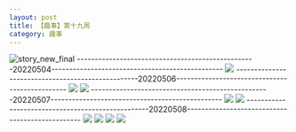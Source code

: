 ```yaml
---
layout: post
title: 【趣事】第十九周
category: 趣事
---
```

![story_new_final](http://s1r3itzmh.hd-bkt.clouddn.com/img/story_new_final_0322.png)
--------------------------------------------------20220504------------------------------------------------
![](http://s1r2k4uc5.hd-bkt.clouddn.com/img/funny-220504-b-1.png)
--------------------------------------------------20220506-----------------------------------------------
![](http://s1r2k4uc5.hd-bkt.clouddn.com/img/pel-220506-4.jpg)
![](http://s1r2k4uc5.hd-bkt.clouddn.com/img/pel-220506-7.jpg)
--------------------------------------------------20220507------------------------------------------------
![](http://s1r2k4uc5.hd-bkt.clouddn.com/img/factors-220507-2.png)
![](http://s1r2k4uc5.hd-bkt.clouddn.com/img/factors-220507-5.png)
--------------------------------------------------20220508------------------------------------------------
![](http://s1r2k4uc5.hd-bkt.clouddn.com/img/funny-220508-1.jpg)
![](http://s1r2k4uc5.hd-bkt.clouddn.com/img/funny-220508-2-new.png)
![](http://s1r2k4uc5.hd-bkt.clouddn.com/img/funny-220508-new-1.png)
![](http://s1r2k4uc5.hd-bkt.clouddn.com/img/funny-220508-new-2.png)
  




